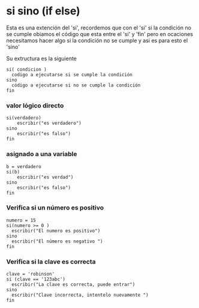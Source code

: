 # si sino (if else)
Esta es una extención del 'si', recordemos que con el 'si' si la condición no se cumple obiamos el código que esta entre el 'si' y 'fin' pero en ocaciones necesitamos hacer algo si la condición no se cumple y asi es para esto el 'sino'

Su extructura es la siguiente
```
si( condicion )
  codigo a ejecutarse si se cumple la condición
sino
  código a ejecutarse si no se cumple la condición
fin
```

### valor lógico directo
```
si(verdadero)
    escribir("es verdadero")
sino
    escribir("es falso")
fin
```

### asignado a una variable
```
b = verdadero
si(b)
    escribir("es verdad")
sino
    escribir("es falso")
fin
```

### Verifica si un número es positivo
```
numero = 15
si(numero >= 0 )
  escribir("El numero es positivo")
sino
  escribir("El número es negativo ")  
fin  
```



### Verifica si la clave es correcta
```
clave = 'robinson'
si (clave == '123abc') 
  escribir("La clave es correcta, puede entrar")
sino
  escribir("Clave incorrecta, intentelo nuevamente ")   
fin
```




